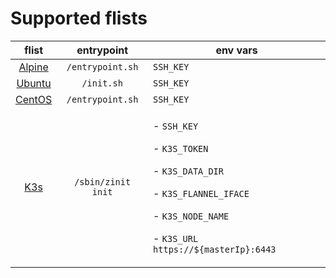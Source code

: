# Supported flists


|flist|entrypoint|env vars|
|:--:|:--:|--|
|[Alpine](https://hub.grid.tf/tf-official-apps/threefoldtech-alpine-3.flist.md)|`/entrypoint.sh`|`SSH_KEY`|
|[Ubuntu](https://hub.grid.tf/tf-official-apps/threefoldtech-ubuntu-22.04.flist.md)|`/init.sh`|`SSH_KEY`|
|[CentOS](https://hub.grid.tf/tf-official-apps/threefoldtech-centos-8.flist.md)|`/entrypoint.sh`|`SSH_KEY`|
|[K3s](https://hub.grid.tf/tf-official-apps/threefoldtech-k3s-latest.flist.md)|`/sbin/zinit init`|<p>- `SSH_KEY` <p>- `K3S_TOKEN` <p>- `K3S_DATA_DIR`<p>- `K3S_FLANNEL_IFACE`<p>- `K3S_NODE_NAME`<p>- `K3S_URL` `https://${masterIp}:6443`|

